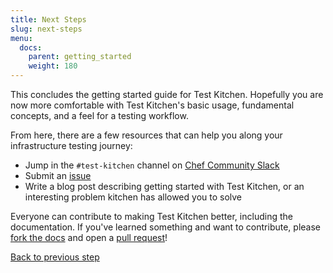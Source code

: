 ```yaml
---
title: Next Steps
slug: next-steps
menu:
  docs:
    parent: getting_started
    weight: 180
---
```


This concludes the getting started guide for Test Kitchen. Hopefully you are now more comfortable with Test Kitchen's basic usage, fundamental concepts, and a feel for a testing workflow.

From here, there are a few resources that can help you along your infrastructure testing journey:

* Jump in the `#test-kitchen` channel on [Chef Community Slack](http://community-slack.chef.io/)
* Submit an [issue](https://github.com/test-kitchen/test-kitchen/issues)
* Write a blog post describing getting started with Test Kitchen, or an interesting problem kitchen has allowed you to solve

Everyone can contribute to making Test Kitchen better, including the documentation. If you've learned something and want to contribute, please [fork the docs](https://github.com/test-kitchen/test-kitchen/tree/master/docs) and open a [pull request](https://help.github.com/en/github/collaborating-with-issues-and-pull-requests/creating-a-pull-request-from-a-fork)!

<div class="sidebar--footer">
<a class="sidebar--footer--back" href="/docs/getting-started/excluding-platforms">Back to previous step</a>
</div>
